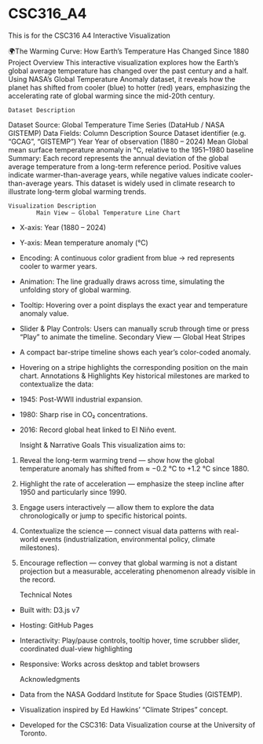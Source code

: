 # CSC316_A4
This is for the CSC316 A4 Interactive Visualization

🌍The Warming Curve: How Earth’s Temperature Has Changed Since 1880
    Project Overview
This interactive visualization explores how the Earth’s global average temperature has changed over the past century and a half. Using NASA’s Global Temperature Anomaly dataset, it reveals how the planet has shifted from cooler (blue) to hotter (red) years, emphasizing the accelerating rate of global warming since the mid-20th century.

    Dataset Description
Dataset Source: Global Temperature Time Series (DataHub / NASA GISTEMP)
Data Fields:
Column	Description
Source	Dataset identifier (e.g. “GCAG”, “GISTEMP”)
Year	Year of observation (1880 – 2024)
Mean	Global mean surface temperature anomaly in °C, relative to the 1951–1980 baseline
Summary: Each record represents the annual deviation of the global average temperature from a long-term reference period. Positive values indicate warmer-than-average years, while negative values indicate cooler-than-average years. This dataset is widely used in climate research to illustrate long-term global warming trends.

    Visualization Description
            Main View — Global Temperature Line Chart
* X-axis: Year (1880 – 2024)
* Y-axis: Mean temperature anomaly (°C)
* Encoding: A continuous color gradient from blue → red represents cooler to warmer years.
* Animation: The line gradually draws across time, simulating the unfolding story of global warming.
* Tooltip: Hovering over a point displays the exact year and temperature anomaly value.
* Slider & Play Controls: Users can manually scrub through time or press “Play” to animate the timeline.
              Secondary View — Global Heat Stripes
* A compact bar-stripe timeline shows each year’s color-coded anomaly.
* Hovering on a stripe highlights the corresponding position on the main chart.
Annotations & Highlights
Key historical milestones are marked to contextualize the data:
* 1945: Post-WWII industrial expansion.
* 1980: Sharp rise in CO₂ concentrations.
* 2016: Record global heat linked to El Niño event.

    Insight & Narrative Goals
This visualization aims to:
1. Reveal the long-term warming trend — show how the global temperature anomaly has shifted from ≈ −0.2 °C to +1.2 °C since 1880.
2. Highlight the rate of acceleration — emphasize the steep incline after 1950 and particularly since 1990.
3. Engage users interactively — allow them to explore the data chronologically or jump to specific historical points.
4. Contextualize the science — connect visual data patterns with real-world events (industrialization, environmental policy, climate milestones).
5. Encourage reflection — convey that global warming is not a distant projection but a measurable, accelerating phenomenon already visible in the record.

    Technical Notes
* Built with: D3.js v7
* Hosting: GitHub Pages
* Interactivity: Play/pause controls, tooltip hover, time scrubber slider, coordinated dual-view highlighting
* Responsive: Works across desktop and tablet browsers

    Acknowledgments
* Data from the NASA Goddard Institute for Space Studies (GISTEMP).
* Visualization inspired by Ed Hawkins’ “Climate Stripes” concept.
* Developed for the CSC316: Data Visualization course at the University of Toronto.
